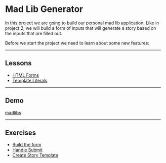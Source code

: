 # Mad Lib Generator

In this project we are going to build our personal mad lib application. Like in
project 2, we will build a form of inputs that will generate a story based on
the inputs that are filled out.

Before we start the project we need to learn about some new features:

---

## Lessons

- [HTML Forms](forms)
- [Template Literals](templates)

---

## Demo

[madlibs](https://output.jsbin.com/gademu/7)

---

## Exercises

- [Build the form](1)
- [Handle Submit](2)
- [Create Story Template](3)
